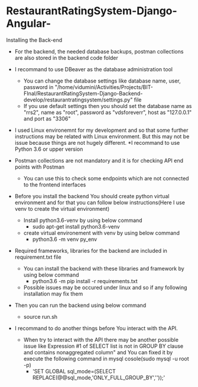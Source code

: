 # RestaurantRatingSystem-Django-Angular-

Installing the Back-end

* For the backend, the needed database backups, postman collections are also stored in the backend code folder

* I recommand to use DBeaver as the database administration tool
	* You can change the database settings like database name, user, password in "/home/vidumini/Activities/Projects/BIT-FInal/RestaurantRatingSystem-Django-Backend-develop/restaurantratingsystem/settings.py" file
	* If you use default settings then you should set the database name as "rrs2", name as "root", password as "vdsforeverr", host as "127.0.0.1" and port as "3306"

* I used Linux environemnt for my development and so that some further instructions may be related with Linux environment. But this may not be issue because things are not hugely different.
	*I recommand to use Python 3.6 or upper version

* Postman collections are not mandatory and it is for checking API end points with Postman
	* You can use this to check some endpoints which are not connected to the frontend interfaces

* Before you install the backend You should create python virtual environment and for that you can follow below instructions(Here I use venv to create the virtual environment)
	* Install python3.6-venv by using below command
		* sudo apt-get install python3.6-venv
	* create virtual environement with venv by using below command
		* python3.6 -m venv py_env

* Required frameworks, libraries for the backend are included in requirement.txt file
	* You can install the backend with these libraries and framework by using below command
		* python3.6 -m pip install -r requirements.txt
	* Possible issues may be occured under linux and so if any following installation may fix them

* Then you can run the backend using below command
	* source run.sh

* I recommand to do another things before You interact with the API.
	* When try to interact with the API there may be another possible issue like Expression #1 of SELECT list is not in GROUP BY clause and contains nonaggregated column" and You can fixed it by execute the following command in mysql cosole(sudo mysql -u root -p)
		* 'SET GLOBAL sql_mode=(SELECT REPLACE(@@sql_mode,'ONLY_FULL_GROUP_BY',''));'

